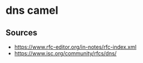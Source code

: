 # dns camel

## Sources

 * https://www.rfc-editor.org/in-notes/rfc-index.xml
 * https://www.isc.org/community/rfcs/dns/


